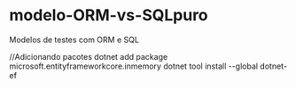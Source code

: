 # modelo-ORM-vs-SQLpuro
Modelos de testes com ORM e SQL

//Adicionando pacotes
dotnet add package microsoft.entityframeworkcore.inmemory
dotnet tool install --global dotnet-ef